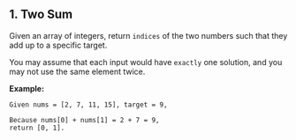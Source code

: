 ## 1. Two Sum

Given an array of integers, return `indices` of the two numbers such that they add up to a specific target.

You may assume that each input would have `exactly` one solution, and you may not use the same element twice.

**Example:**

```text
Given nums = [2, 7, 11, 15], target = 9,

Because nums[0] + nums[1] = 2 + 7 = 9,
return [0, 1].
```
